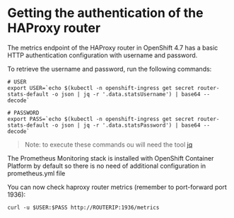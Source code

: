 # Getting the authentication of the HAProxy router
The metrics endpoint of the HAProxy router in OpenShift 4.7 has a basic HTTP authentication configuration with username and password.

To retrieve the username and password, run the following commands:
```
# USER
export USER=`echo $(kubectl -n openshift-ingress get secret router-stats-default -o json | jq -r '.data.statsUsername') | base64 --decode`

# PASSWORD
export PASS=`echo $(kubectl -n openshift-ingress get secret router-stats-default -o json | jq -r '.data.statsPassword') | base64 --decode`
```

>Note: to execute these commands ou will need the tool [jq](https://stedolan.github.io/jq/)

The Prometheus Monitoring stack is installed with OpenShift Container Platform by default so there is no need of additional configuration in prometheus.yml file

You can now check haproxy router metrics (remember to port-forward port 1936):

```
curl -u $USER:$PASS http://ROUTERIP:1936/metrics
```